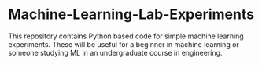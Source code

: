 # Machine-Learning-Lab-Experiments
This repository contains Python based code for simple machine learning experiments. These will be useful for a beginner in machine learning or someone studying ML in an undergraduate course in engineering.
